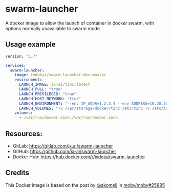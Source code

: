 # swarm-launcher
A docker image to allow the launch of container in docker swarm, with options normally unavailable to swarm mode

## Usage example
```yml
version: "3.7"

services:
  swarm-launcher:
    image: ixdotai/swarm-launcher:dev-master
    environment:
      LAUNCH_IMAGE: ix-ai/tinc:latest
      LAUNCH_PULL: "true"
      LAUNCH_PRIVILEGED: "true"
      LAUNCH_HOST_NETWORK: "true"
      LAUNCH_ENVIRONMENT: "--env IP_ADDR=1.2.3.4 --env ADDRESS=10.20.30.1 --env NETMASK=255.255.255.0 --env NETWORK=10.20.30.0/24 --env RUNMODE=server --env VERBOSE=2"
      LAUNCH_VOLUMES: "-v /var/storage/docker/tinc:/etc/tinc -v /etc/localtime:/etc/localtime:ro"
    volumes:
      - /var/run/docker.sock:/var/run/docker.sock
```

## Resources:
* GitLab: https://gitlab.com/ix.ai/swarm-launcher
* GitHub: https://github.com/ix-ai/swarm-launcher
* Docker Hub: https://hub.docker.com/r/ixdotai/swarm-launcher

## Credits
This Docker image is based on the post by [@akomelj](https://github.com/akomelj) in [moby/moby#25885](https://github.com/moby/moby/issues/25885#issuecomment-573449645)

